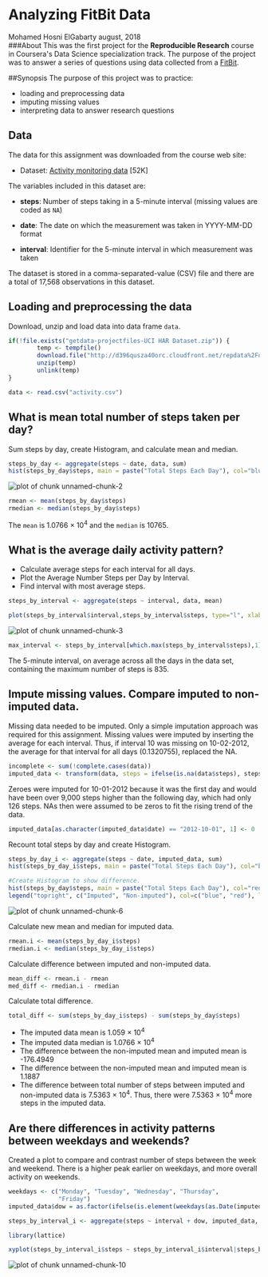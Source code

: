 # Analyzing FitBit Data
Mohamed Hosni ElGabarty
august, 2018  
###About
This was the first project for the **Reproducible Research** course in Coursera's Data Science specialization track. The purpose of the project was to answer a series of questions using data collected from a [FitBit](http://en.wikipedia.org/wiki/Fitbit).


##Synopsis
The purpose of this project was to practice:

* loading and preprocessing data
* imputing missing values
* interpreting data to answer research questions

## Data
The data for this assignment was downloaded from the course web
site:

* Dataset: [Activity monitoring data](https://d396qusza40orc.cloudfront.net/repdata%2Fdata%2Factivity.zip) [52K]

The variables included in this dataset are:

* **steps**: Number of steps taking in a 5-minute interval (missing
    values are coded as `NA`)

* **date**: The date on which the measurement was taken in YYYY-MM-DD
    format

* **interval**: Identifier for the 5-minute interval in which
    measurement was taken

The dataset is stored in a comma-separated-value (CSV) file and there are a total of 17,568 observations in this dataset.

## Loading and preprocessing the data

Download, unzip and load data into data frame `data`. 

```r
if(!file.exists("getdata-projectfiles-UCI HAR Dataset.zip")) {
        temp <- tempfile()
        download.file("http://d396qusza40orc.cloudfront.net/repdata%2Fdata%2Factivity.zip",temp)
        unzip(temp)
        unlink(temp)
}

data <- read.csv("activity.csv")
```


## What is mean total number of steps taken per day?
Sum steps by day, create Histogram, and calculate mean and median.

```r
steps_by_day <- aggregate(steps ~ date, data, sum)
hist(steps_by_day$steps, main = paste("Total Steps Each Day"), col="blue", xlab="Number of Steps")
```

![plot of chunk unnamed-chunk-2](./Reproducible_Research_Project_1_Steps_files/figure-html/unnamed-chunk-2.png) 

```r
rmean <- mean(steps_by_day$steps)
rmedian <- median(steps_by_day$steps)
```

The `mean` is 1.0766 &times; 10<sup>4</sup> and the `median` is 10765.

## What is the average daily activity pattern?

* Calculate average steps for each interval for all days. 
* Plot the Average Number Steps per Day by Interval. 
* Find interval with most average steps. 

```r
steps_by_interval <- aggregate(steps ~ interval, data, mean)

plot(steps_by_interval$interval,steps_by_interval$steps, type="l", xlab="Interval", ylab="Number of Steps",main="Average Number of Steps per Day by Interval")
```

![plot of chunk unnamed-chunk-3](./Reproducible_Research_Project_1_Steps_files/figure-html/unnamed-chunk-3.png) 

```r
max_interval <- steps_by_interval[which.max(steps_by_interval$steps),1]
```

The 5-minute interval, on average across all the days in the data set, containing the maximum number of steps is 835.

## Impute missing values. Compare imputed to non-imputed data.
Missing data needed to be imputed. Only a simple imputation approach was required for this assignment. 
Missing values were imputed by inserting the average for each interval. Thus, if interval 10 was missing on 10-02-2012, the average for that interval for all days (0.1320755), replaced the NA. 

```r
incomplete <- sum(!complete.cases(data))
imputed_data <- transform(data, steps = ifelse(is.na(data$steps), steps_by_interval$steps[match(data$interval, steps_by_interval$interval)], data$steps))
```

Zeroes were imputed for 10-01-2012 because it was the first day and would have been over 9,000 steps higher than the following day, which had only 126 steps. NAs then were assumed to be zeros to fit the rising trend of the data. 

```r
imputed_data[as.character(imputed_data$date) == "2012-10-01", 1] <- 0
```

Recount total steps by day and create Histogram. 

```r
steps_by_day_i <- aggregate(steps ~ date, imputed_data, sum)
hist(steps_by_day_i$steps, main = paste("Total Steps Each Day"), col="blue", xlab="Number of Steps")

#Create Histogram to show difference. 
hist(steps_by_day$steps, main = paste("Total Steps Each Day"), col="red", xlab="Number of Steps", add=T)
legend("topright", c("Imputed", "Non-imputed"), col=c("blue", "red"), lwd=10)
```

![plot of chunk unnamed-chunk-6](./Reproducible_Research_Project_1_Steps_files/figure-html/unnamed-chunk-6.png) 

Calculate new mean and median for imputed data. 

```r
rmean.i <- mean(steps_by_day_i$steps)
rmedian.i <- median(steps_by_day_i$steps)
```

Calculate difference between imputed and non-imputed data.

```r
mean_diff <- rmean.i - rmean
med_diff <- rmedian.i - rmedian
```

Calculate total difference.

```r
total_diff <- sum(steps_by_day_i$steps) - sum(steps_by_day$steps)
```
* The imputed data mean is 1.059 &times; 10<sup>4</sup>
* The imputed data median is 1.0766 &times; 10<sup>4</sup>
* The difference between the non-imputed mean and imputed mean is -176.4949
* The difference between the non-imputed mean and imputed mean is 1.1887
* The difference between total number of steps between imputed and non-imputed data is 7.5363 &times; 10<sup>4</sup>. Thus, there were 7.5363 &times; 10<sup>4</sup> more steps in the imputed data.


## Are there differences in activity patterns between weekdays and weekends?
Created a plot to compare and contrast number of steps between the week and weekend. There is a higher peak earlier on weekdays, and more overall activity on weekends.  

```r
weekdays <- c("Monday", "Tuesday", "Wednesday", "Thursday", 
              "Friday")
imputed_data$dow = as.factor(ifelse(is.element(weekdays(as.Date(imputed_data$date)),weekdays), "Weekday", "Weekend"))

steps_by_interval_i <- aggregate(steps ~ interval + dow, imputed_data, mean)

library(lattice)

xyplot(steps_by_interval_i$steps ~ steps_by_interval_i$interval|steps_by_interval_i$dow, main="Average Steps per Day by Interval",xlab="Interval", ylab="Steps",layout=c(1,2), type="l")
```

![plot of chunk unnamed-chunk-10](./Reproducible_Research_Project_1_Steps_files/figure-html/unnamed-chunk-10.png) 

